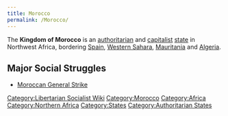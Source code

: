 ```yaml
---
title: Morocco
permalink: /Morocco/
---
```


The **Kingdom of Morocco** is an
[authoritarian](Authoritarianism "wikilink") and
[capitalist](Capitalism "wikilink") [state](List_of_States "wikilink")
in Northwest Africa, bordering [Spain](Spain "wikilink"), [Western
Sahara](Western_Sahara "wikilink"), [Mauritania](Mauritania "wikilink")
and [Algeria](Algeria "wikilink").

## Major Social Struggles

- [Moroccan General Strike](Moroccan_General_Strike_(1990) "wikilink")

[Category:Libertarian Socialist
Wiki](Category:Libertarian_Socialist_Wiki "wikilink")
[Category:Morocco](Category:Morocco "wikilink")
[Category:Africa](Category:Africa "wikilink") [Category:Northern
Africa](Category:Northern_Africa "wikilink")
[Category:States](Category:States "wikilink") [Category:Authoritarian
States](Category:Authoritarian_States "wikilink")